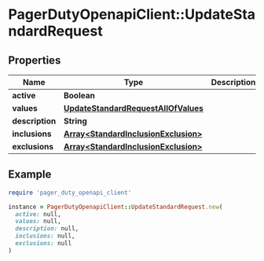# PagerDutyOpenapiClient::UpdateStandardRequest

## Properties

| Name | Type | Description | Notes |
| ---- | ---- | ----------- | ----- |
| **active** | **Boolean** |  | [optional] |
| **values** | [**UpdateStandardRequestAllOfValues**](UpdateStandardRequestAllOfValues.md) |  | [optional] |
| **description** | **String** |  | [optional] |
| **inclusions** | [**Array&lt;StandardInclusionExclusion&gt;**](StandardInclusionExclusion.md) |  | [optional] |
| **exclusions** | [**Array&lt;StandardInclusionExclusion&gt;**](StandardInclusionExclusion.md) |  | [optional] |

## Example

```ruby
require 'pager_duty_openapi_client'

instance = PagerDutyOpenapiClient::UpdateStandardRequest.new(
  active: null,
  values: null,
  description: null,
  inclusions: null,
  exclusions: null
)
```


